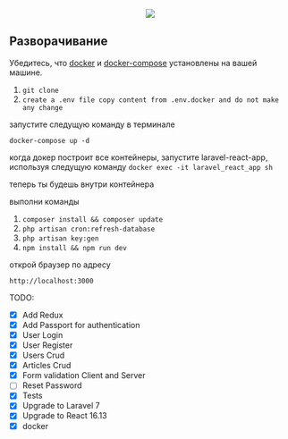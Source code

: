 <p align="center"><img src="https://laravel.com/assets/img/components/logo-laravel.svg"></p>


## Разворачивание
Убедитесь, что  [docker](https://docs.docker.com/install/) и [docker-compose](https://docs.docker.com/compose/install/) установлены на вашей машине.

1. `git clone`
2. `create a .env file copy content from .env.docker and do not make any change`

запустите следущую команду в терминале
```
docker-compose up -d
```

когда докер построит все контейнеры, запустите laravel-react-app, используя следущую команду
`docker exec -it laravel_react_app sh`

теперь ты будешь внутри контейнера

выполни команды
1. `composer install && composer update`
2. `php artisan cron:refresh-database`
3. `php artisan key:gen`
4. `npm install && npm run dev`

открой браузер по адресу

`http://localhost:3000`

TODO:

- [x] Add Redux
- [x] Add Passport for authentication
- [x] User Login
- [x] User Register
- [x] Users Crud
- [x] Articles Crud
- [x] Form validation Client and Server
- [ ] Reset Password
- [x] Tests
- [x] Upgrade to Laravel 7
- [x] Upgrade to React 16.13
- [x] docker

